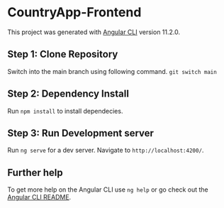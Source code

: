 # CountryApp-Frontend


This project was generated with [Angular CLI](https://github.com/angular/angular-cli) version 11.2.0.

## Step 1: Clone Repository

Switch into the main branch using following command. `git switch main`

## Step 2: Dependency Install

Run `npm install` to install dependecies.

## Step 3: Run Development server

Run `ng serve` for a dev server. Navigate to `http://localhost:4200/`.

## Further help

To get more help on the Angular CLI use `ng help` or go check out the [Angular CLI README](https://github.com/angular/angular-cli/blob/master/README.md).
